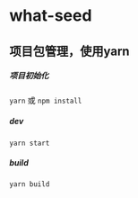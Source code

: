 # what-seed

## 项目包管理，使用yarn

##### 项目初始化

`yarn`
或 `npm install`

##### dev

`yarn start`

##### build
`yarn build`
